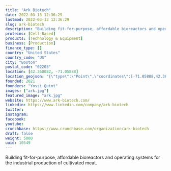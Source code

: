 ```yaml
---
title: "Ark Biotech"
date: 2022-03-13 12:36:29
lastmod: 2022-03-13 12:36:29
slug: ark-biotech
description: "Building fit-for-purpose, affordable bioreactors and operating systems for the industrial production of cultivated meat."
proteins: [Cell-Based]
products: [Technology & Equipment]
business: [Production]
finance_type: []
country: "United States"
country_code: "US"
city: "Boston"
postal_code: "02203"
location: [42.360082, -71.05888]
location_geojson: "{\"type\":\"Point\",\"coordinates\":[-71.05888,42.360082]}"
founded: 2021
founders: "Yossi Quint"
images: ["ark.jpg"]
featured_image: "ark.jpg"
website: https://www.ark-biotech.com/
linkedin: https://www.linkedin.com/company/ark-biotech
twitter: 
instagram: 
facebook: 
youtube: 
crunchbase: https://www.crunchbase.com/organization/ark-biotech
draft: false
weight: 5000
uuid: 10549
---
```

Building fit-for-purpose, affordable bioreactors and operating systems for the industrial production of cultivated meat.
